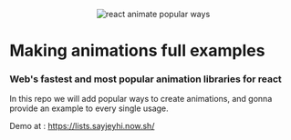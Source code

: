 <p align="center">
    <img src="./logo.png2" alt="react animate popular ways" />
</p>

<h1>Making animations full examples</h1>
<h3>Web's fastest and most popular animation libraries for react</h3>



In this repo we will add popular ways to create animations, and gonna provide an example to every single usage.

Demo at : https://lists.sayjeyhi.now.sh/
